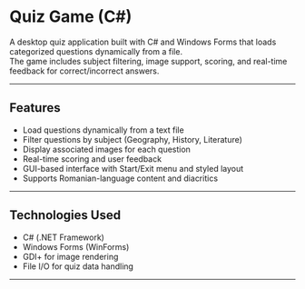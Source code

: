 # Quiz Game (C#)

A desktop quiz application built with C# and Windows Forms that loads categorized questions dynamically from a file.  
The game includes subject filtering, image support, scoring, and real-time feedback for correct/incorrect answers.

---

## Features

- Load questions dynamically from a text file
- Filter questions by subject (Geography, History, Literature)
- Display associated images for each question
- Real-time scoring and user feedback
- GUI-based interface with Start/Exit menu and styled layout
- Supports Romanian-language content and diacritics

---

## Technologies Used

- C# (.NET Framework)
- Windows Forms (WinForms)
- GDI+ for image rendering
- File I/O for quiz data handling

---

